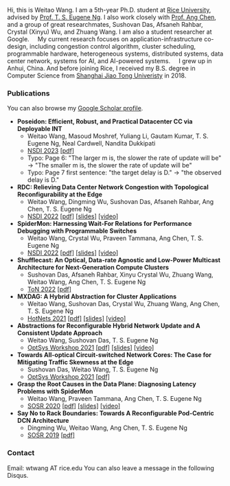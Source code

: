 Hi, this is Weitao Wang. I am a 5th-year Ph.D. student at [Rice University](https://www.rice.edu/), advised by [Prof. T. S. Eugene Ng](https://www.cs.rice.edu/~eugeneng/). I also work closely with [Prof. Ang Chen](https://www.cs.rice.edu/~angchen/), and a group of great researchmates, Sushovan Das, Afsaneh Rahbar, Crystal (Xinyu) Wu, and Zhuang Wang. I am also a student researcher at Google. 
&nbsp;&nbsp;&nbsp;&nbsp;My current research focuses on application-infrastructure co-design, including congestion control algorithm, cluster scheduling, programmable hardware, heterogeneous systems, distributed systems, data center network, systems for AI, and AI-powered systems.
&nbsp;&nbsp;&nbsp;&nbsp;I grew up in Anhui, China. And before joining Rice, I received my B.S. degree in Computer Science from [Shanghai Jiao Tong Univeristy](https://en.sjtu.edu.cn/) in 2018.

### Publications
You can also browse my [Google Scholar profile](https://scholar.google.com/citations?user=0wdebjkAAAAJ&hl=en).
* **Poseidon: Efficient, Robust, and Practical Datacenter CC via Deployable INT**
  * Weitao Wang, Masoud Moshref, Yuliang Li, Gautam Kumar, T. S. Eugene Ng, Neal Cardwell, Nandita Dukkipati
  * [NSDI 2023](https://www.usenix.org/conference/nsdi23) [[pdf]](https://weitaowang.site/papers/poseidon.pdf) 
  * Typo: Page 6: "The larger m is, the slower the rate of update will be" -> "The smaller m is, the slower the rate of update will be"
  * Typo: Page 7 first sentence: "the target delay is D." -> "the observed delay is D."
* **RDC: Relieving Data Center Network Congestion with Topological Reconfigurability at the Edge**
  * Weitao Wang, Dingming Wu, Sushovan Das, Afsaneh Rahbar, Ang Chen, T. S. Eugene Ng
  * [NSDI 2022](https://www.usenix.org/conference/nsdi22) [[pdf]](https://www.usenix.org/system/files/nsdi22-paper-wang_weitao_rdc.pdf) [[slides]](https://www.usenix.org/system/files/nsdi22_slides_wang-weitao-rdc.pdf) [[video]](https://www.youtube.com/watch?v=JKQl2cVTI40)
* **SpiderMon: Harnessing Wait-For Relations for Performance Debugging with Programmable Switches**
  * Weitao Wang, Crystal Wu, Praveen Tammana, Ang Chen, T. S. Eugene Ng
  * [NSDI 2022](https://www.usenix.org/conference/nsdi22) [[pdf]](https://www.usenix.org/system/files/nsdi22-paper-wang_weitao_spidermon.pdf) [[slides]](https://www.usenix.org/system/files/nsdi22_slides_wang-weitao-spidermon.pdf) [[video]](https://www.youtube.com/watch?v=Jwp7x2ixfFs)
* **Shufflecast: An Optical, Data-rate Agnostic and Low-Power Multicast Architecture for Next-Generation Compute Clusters**
  * Sushovan Das, Afsaneh Rahbar, Xinyu Crystal Wu, Zhuang Wang, Weitao Wang, Ang Chen, T. S. Eugene Ng
  * [ToN 2022](https://dl.acm.org/journal/ton) [[pdf]](https://arxiv.org/pdf/2104.09680.pdf)
* **MXDAG: A Hybrid Abstraction for Cluster Applications**
  * Weitao Wang, Sushovan Das, Crystal Wu, Zhuang Wang, Ang Chen, T. S. Eugene Ng
  * [HotNets 2021](https://conferences.sigcomm.org/hotnets/2021/) [[pdf]](https://arxiv.org/abs/2107.07442) [[slides]](https://weitaowang.site/papers/mxdag_slides.pdf) [[video]](https://www.youtube.com/watch?v=YI3Nvk9GqU4)
* **Abstractions for Reconfigurable Hybrid Network Update and A Consistent Update Approach**
  * Weitao Wang, Sushovan Das, T. S. Eugene Ng
  * [OptSys Workshop 2021](https://conferences.sigcomm.org/sigcomm/2021/workshop-optsys.html) [[pdf]](https://www.cs.rice.edu/~eugeneng/papers/OptSys21-ConsistentUpdate.pdf) [[slides]](https://weitaowang.site/papers/transtate_slides.pdf) [[video]](https://www.youtube.com/watch?v=7d-jvfzxAU0)
* **Towards All-optical Circuit-switched Network Cores: The Case for Mitigating Traffic Skewness at the Edge**
  * Sushovan Das, Weitao Wang, T. S. Eugene Ng
  * [OptSys Workshop 2021](https://conferences.sigcomm.org/sigcomm/2021/workshop-optsys.html) [[pdf]](https://www.cs.rice.edu/~eugeneng/papers/OptSys21-AllOptical.pdf)
* **Grasp the Root Causes in the Data Plane: Diagnosing Latency Problems with SpiderMon**
  * Weitao Wang, Praveen Tammana, Ang Chen, T. S. Eugene Ng
  * [SOSR 2020](https://conferences.sigcomm.org/sosr/2020/) [[pdf]](https://dl.acm.org/doi/pdf/10.1145/3373360.3380835) [[slides]](https://conferences.sigcomm.org/sosr/2020/slides/spidermon_sosr.pptx) [[video]](https://www.youtube.com/watch?v=SYbr8W_JG6A)
* **Say No to Rack Boundaries: Towards A Reconfigurable Pod-Centric DCN Architecture**
  * Dingming Wu, Weitao Wang, Ang Chen, T. S. Eugene Ng
  * [SOSR 2019](https://conferences.sigcomm.org/sosr/2019/) [[pdf]](https://dl.acm.org/doi/pdf/10.1145/3314148.3314350?casa_token=5jdB8I6NLKkAAAAA:zbDA8whzGE0s0t66UMyqPBrCUiWb4t-hwyWiJNp41OF-Lv7cPt-E29e4DBjSx-2zueZlLBlwPeos)

### Contact
Email: wtwang AT rice.edu
You can also leave a message in the following Disqus.
